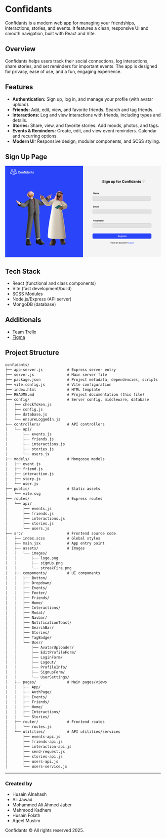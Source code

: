 # Confidants

Confidants is a modern web app for managing your friendships, interactions, stories, and events. It features a clean, responsive UI and smooth navigation, built with React and Vite.

## Overview

Confidants helps users track their social connections, log interactions, share stories, and set reminders for important events. The app is designed for privacy, ease of use, and a fun, engaging experience.

## Features

- **Authentication:** Sign up, log in, and manage your profile (with avatar upload).
- **Friends:** Add, edit, view, and favorite friends. Search and tag friends.
- **Interactions:** Log and view interactions with friends, including types and details.
- **Stories:** Share, view, and favorite stories. Add moods, photos, and tags.
- **Events & Reminders:** Create, edit, and view event reminders. Calendar and recurring options.
- **Modern UI:** Responsive design, modular components, and SCSS styling.


## Sign Up Page

![](src\assets\images\signuppage.png)

## Tech Stack

- React (functional and class components)
- Vite (fast development/build)
- SCSS Modules
- Node.js/Express (API server)
- MongoDB (database)

## Additionals
- [Team Trello ](https://trello.com/b/sifnZPs9/group-3-team-project)
- [Figma](https://www.figma.com/design/m3PADnv0RCWQnASIjI8Tvz/Untitled?node-id=0-1&t=2jOqmfBh2cISwJFF-1)


## Project Structure

```
confidants/
├── app-server.js           # Express server entry
├── server.js               # Main server file
├── package.json            # Project metadata, dependencies, scripts
├── vite.config.js          # Vite configuration
├── index.html              # HTML template
├── README.md               # Project documentation (this file)
├── config/                 # Server config, middleware, database
│   ├── checkToken.js
│   ├── config.js
│   ├── database.js
│   └── ensureLoggedIn.js
├── controllers/            # API controllers
│   └── api/
│       ├── events.js
│       ├── friends.js
│       ├── interactions.js
│       ├── stories.js
│       └── users.js
├── models/                 # Mongoose models
│   ├── event.js
│   ├── friend.js
│   ├── interaction.js
│   ├── story.js
│   └── user.js
├── public/                 # Static assets
│   └── vite.svg
├── routes/                 # Express routes
│   └── api/
│       ├── events.js
│       ├── friends.js
│       ├── interactions.js
│       ├── stories.js
│       └── users.js
├── src/                    # Frontend source code
│   ├── index.scss          # Global styles
│   ├── main.jsx            # App entry point
│   ├── assets/             # Images
│   │   └── images/
│   │       ├── logo.png
│   │       ├── signUp.png
│   │       └── streakFire.png
│   ├── components/         # UI components
│   │   ├── Button/
│   │   ├── Dropdown/
│   │   ├── Events/
│   │   ├── Footer/
│   │   ├── Friends/
│   │   ├── Home/
│   │   ├── Interactions/
│   │   ├── Modal/
│   │   ├── Navbar/
│   │   ├── NotificationToast/
│   │   ├── SearchBar/
│   │   ├── Stories/
│   │   ├── TagBadge/
│   │   └── User/
│   │       ├── AvatarUploader/
│   │       ├── EditProfileForm/
│   │       ├── LoginForm/
│   │       ├── Logout/
│   │       ├── ProfileInfo/
│   │       ├── SignupForm/
│   │       └── UserSettings/
│   ├── pages/              # Main pages/views
│   │   ├── App/
│   │   ├── AuthPage/
│   │   ├── Events/
│   │   ├── Friends/
│   │   ├── Home/
│   │   ├── Interactions/
│   │   └── Stories/
│   ├── router/             # Frontend routes
│   │   └── routes.js
│   └── utilities/          # API utilities/services
│       ├── events-api.js
│       ├── friends-api.js
│       ├── interaction-api.js
│       ├── send-request.js
│       ├── stories-api.js
│       ├── users-api.js
│       └── users-service.js
```

---

### Created by

   - Husain Alnahash
   - Ali Jawad
   - Mohammed Ali Ahmed Jaber
   - Mahmood Kadhem
   - Husain Folath 
   - Aqeel Muslim  
   

Confidants © All rights reserved 2025.

